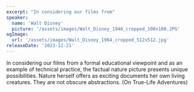 ```yaml
---
excerpt: "In considering our films from"
speaker:
  name: 'Walt Disney'
  picture: '/assets/images/Walt_Disney_1946_cropped_100x100.JPG'
ogImage:
  url: '/assets/images/Walt_Disney_1964_cropped_512x512.jpg'
releaseDate: '2023-12-21'
---
```


In considering our films from a formal educational viewpoint and as an example of technical practice, the factual nature picture presents unique possibilities. Nature herself offers as exciting documents her own living creatures. They are not obscure abstractions. (On True-Life Adventures)
